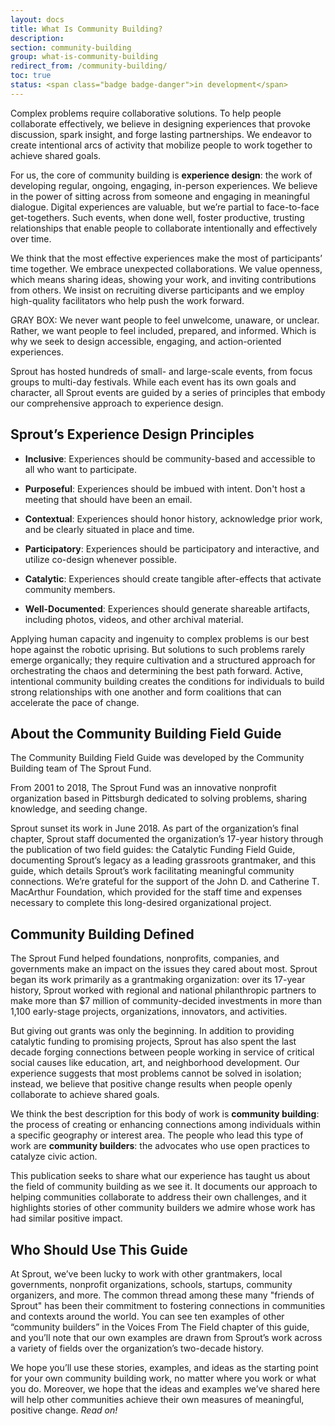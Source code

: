 ```yaml
---
layout: docs
title: What Is Community Building?
description:
section: community-building
group: what-is-community-building
redirect_from: /community-building/
toc: true
status: <span class="badge badge-danger">in development</span>
---
```


Complex problems require collaborative solutions. To help people collaborate effectively, we believe in designing experiences that provoke discussion, spark insight, and forge lasting partnerships. We endeavor to create intentional arcs of activity that mobilize people to work together to achieve shared goals.

For us, the core of community building is **experience design**: the work of developing regular, ongoing, engaging, in-person experiences. We believe in the power of sitting across from someone and engaging in meaningful dialogue. Digital experiences are valuable, but we’re partial to face-to-face get-togethers. Such events, when done well, foster productive, trusting relationships that enable people to collaborate intentionally and effectively over time.

We think that the most effective experiences make the most of participants’ time together. We embrace unexpected collaborations. We value openness, which means sharing ideas, showing your work, and inviting contributions from others. We insist on recruiting diverse participants and we employ high-quality facilitators who help push the work forward.

GRAY BOX: We never want people to feel unwelcome, unaware, or unclear. Rather, we want people to feel included, prepared, and informed. Which is why we seek to design accessible, engaging, and action-oriented experiences.  

Sprout has hosted hundreds of small- and large-scale events, from focus groups to multi-day festivals. While each event has its own goals and character, all Sprout events are guided by a series of principles that embody our comprehensive approach to experience design.

## Sprout’s Experience Design Principles

* **Inclusive**: Experiences should be community-based and accessible to all who want to participate.

* **Purposeful**: Experiences should be imbued with intent. Don't host a meeting that should have been an email.

* **Contextual**: Experiences should honor history, acknowledge prior work, and be clearly situated in place and time.

* **Participatory**: Experiences should be participatory and interactive, and utilize co-design whenever possible.

* **Catalytic**: Experiences should create tangible after-effects that activate community members.

* **Well-Documented**: Experiences should generate shareable artifacts, including photos, videos, and other archival material.

Applying human capacity and ingenuity to complex problems is our best hope against the robotic uprising. But solutions to such problems rarely emerge organically; they require cultivation and a structured approach for orchestrating the chaos and determining the best path forward. Active, intentional community building creates the conditions for individuals to build strong relationships with one another and form coalitions that can accelerate the pace of change.


## About the Community Building Field Guide

The Community Building Field Guide was developed by the Community Building team of The Sprout Fund.

From 2001 to 2018, The Sprout Fund was an innovative nonprofit organization based in Pittsburgh dedicated to solving problems, sharing knowledge, and seeding change.

Sprout sunset its work in June 2018. As part of the organization’s final chapter, Sprout staff documented the organization’s 17-year history through the publication of two field guides: the Catalytic Funding Field Guide, documenting Sprout’s legacy as a leading grassroots grantmaker, and this guide, which details Sprout’s work facilitating meaningful community connections. We’re grateful for the support of the John D. and Catherine T. MacArthur Foundation, which provided for the staff time and expenses necessary to complete this long-desired organizational project.

## Community Building Defined

The Sprout Fund helped foundations, nonprofits, companies, and governments make an impact on the issues they cared about most. Sprout began its work primarily as a grantmaking organization: over its 17-year history, Sprout worked with regional and national philanthropic partners to make more than $7 million of community-decided investments in more than 1,100 early-stage projects, organizations, innovators, and activities.

But giving out grants was only the beginning. In addition to providing catalytic funding to promising projects, Sprout has also spent the last decade forging connections between people working in service of critical social causes like education, art, and neighborhood development. Our experience suggests that most problems cannot be solved in isolation; instead, we believe that positive change results when people openly collaborate to achieve shared goals.

We think the best description for this body of work is **community building**: the process of creating or enhancing connections among individuals within a specific geography or interest area. The people who lead this type of work are **community builders**: the advocates who use open practices to catalyze civic action.

This publication seeks to share what our experience has taught us about the field of community building as we see it. It documents our approach to helping communities collaborate to address their own challenges, and it highlights stories of other community builders we admire whose work has had similar positive impact.

## Who Should Use This Guide

At Sprout, we’ve been lucky to work with other grantmakers, local governments, nonprofit organizations, schools, startups, community organizers, and more. The common thread among these many "friends of Sprout" has been their commitment to fostering connections in communities and contexts around the world. You can see ten examples of other “community builders” in the Voices From The Field chapter of this guide, and you’ll note that our own examples are drawn from Sprout’s work across a variety of fields over the organization’s two-decade history.

We hope you’ll use these stories, examples, and ideas as the starting point for your own community building work, no matter where you work or what you do. Moreover, we hope that the ideas and examples we’ve shared here will help other communities achieve their own measures of meaningful, positive change. _Read on!_
